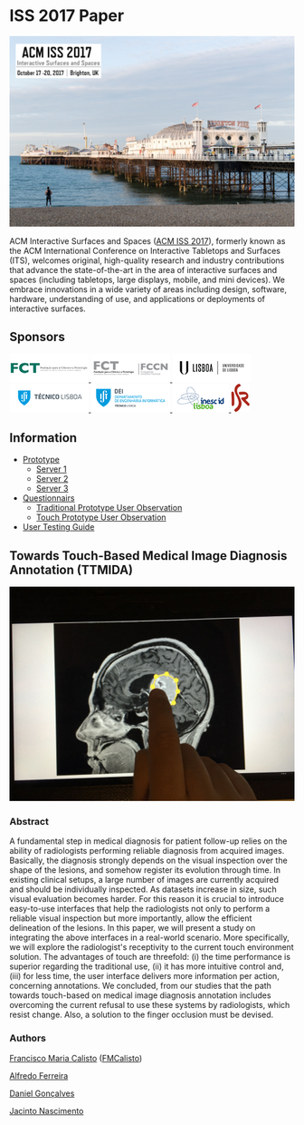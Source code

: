 # ISS 2017 Paper

<img src="assets/iss2017.jpg" />

ACM Interactive Surfaces and Spaces ([ACM ISS 2017](https://iss2017.acm.org/)), formerly known as  the ACM International Conference on Interactive Tabletops and  Surfaces (ITS), welcomes original, high-quality research and industry  contributions that advance the state-of-the-art in the area of  interactive surfaces and spaces (including tabletops, large displays,  mobile, and mini devices). We embrace innovations in a wide variety of  areas including design, software, hardware, understanding of use, and  applications or deployments of interactive surfaces.

## Sponsors

<span class="image">
  <a href="http://tecnico.ulisboa.pt/" title="IST">
    <img src="assets/fct.png" alt="ist" />
  </a>
</span>
<span class="image">
  <a href="http://tecnico.ulisboa.pt/" title="IST">
    <img src="assets/fccn.png" alt="ist" />
  </a>
</span>
<span class="image">
  <a href="http://tecnico.ulisboa.pt/" title="IST">
    <img src="assets/ulisboa.png" alt="ist" />
  </a>
</span>
<span class="image">
  <a href="http://tecnico.ulisboa.pt/" title="IST">
    <img src="assets/IST_C_RGB_POS.png" alt="ist" />
  </a>
</span>
<span class="image">
  <a href="http://dei.tecnico.ulisboa.pt" title="DEI">
    <img src="assets/DEI_RGB.png" alt="dei" />
  </a>
</span>
<span class="image">
  <a href="http://www.inesc-id.pt/" title="INESC-ID">
    <img src="assets/logo-inesc-id.png" alt="inesc-id" />
  </a>
</span>
<span class="image">
  <a href="http://welcome.isr.tecnico.ulisboa.pt/" title="ISR">
    <img src="assets/logo_200.png" alt="isr" />
  </a>
</span>

## Information

* [Prototype](http://ec2-52-14-244-33.us-east-2.compute.amazonaws.com/)
   * [Server 1](https://github.com/MIMBCD-UI/server-1)
   * [Server 2](https://github.com/MIMBCD-UI/server-2)
   * [Server 3](https://github.com/MIMBCD-UI/server-3)
* [Questionnairs](https://github.com/MIMBCD-UI/questionnaires)
   * [Traditional Prototype User Observation](https://github.com/MIMBCD-UI/questionnaires/tree/master/src/script_2)
   * [Touch Prototype User Observation](https://github.com/MIMBCD-UI/questionnaires/tree/master/src/script_3)
* [User Testing Guide](https://github.com/MIMBCD-UI/testing-guide)

## Towards Touch-Based Medical Image Diagnosis Annotation (TTMIDA)

<img src="assets/header_2.jpg" />

### Abstract

A fundamental step in medical diagnosis for patient follow-up relies on the ability of radiologists performing reliable diagnosis from acquired images. Basically, the diagnosis strongly depends on the visual inspection over the shape of the lesions, and somehow register its evolution through time. In existing clinical setups, a large number of images are currently acquired and should be individually inspected. As datasets increase in size, such visual evaluation becomes harder. For this reason it is crucial to introduce easy-to-use interfaces that help the radiologists not only to perform a reliable visual inspection but more importantly, allow the efficient delineation of the lesions. In this paper, we will present a study on integrating the above interfaces in a real-world scenario. More specifically, we will explore the radiologist's receptivity to the current touch environment solution. The advantages of touch are threefold: (i) the time performance is superior regarding the traditional use, (ii) it has more intuitive control and, (iii) for less time, the user interface delivers more information per action, concerning annotations. We concluded, from our studies that the path towards touch-based on medical image diagnosis annotation includes overcoming the current refusal to use these systems by radiologists, which resist change.  Also, a solution to the finger occlusion must be devised.

### Authors

[Francisco Maria Calisto](http://franciscocalisto.me/) ([FMCalisto](https://github.com/FMCalisto))

[Alfredo Ferreira](http://web.ist.utl.pt/alfredo.ferreira/)

[Daniel Gonçalves](http://web.ist.utl.pt/~daniel.j.goncalves/)

[Jacinto Nascimento](http://users.isr.ist.utl.pt/~jan/)
